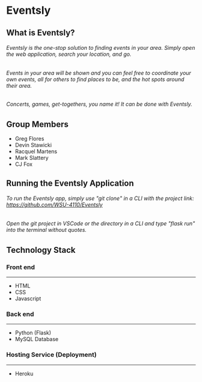 # Eventsly

## What is Eventsly?

###### Eventsly is the one-stop solution to finding events in your area. Simply open the web application, search your location, and go. 
###### Events in your area will be shown and you can feel free to coordinate your own events, all for others to find places to be, and the hot spots around their area. 
###### Concerts, games, get-togethers, you name it! It can be done with Eventsly.

## Group Members

- Greg Flores
- Devin Stawicki
- Racquel Martens
- Mark Slattery
- CJ Fox

## Running the Eventsly Application

###### To run the Eventsly app, simply use "git clone" in a CLI with the project link: https://github.com/WSU-4110/Eventsly
###### Open the git project in VSCode or the directory in a CLI and type "flask run" into the terminal without quotes. 

## Technology Stack

### Front end
---
- HTML
- CSS
- Javascript

### Back end
---
- Python (Flask)
- MySQL Database

### Hosting Service (Deployment)
---
- Heroku
